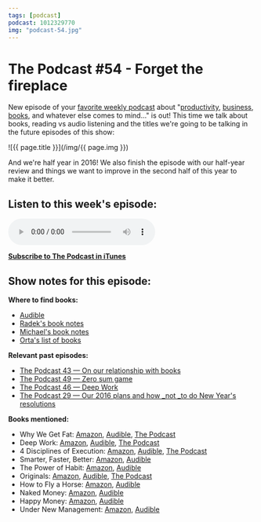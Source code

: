 ```yaml
---
tags: [podcast]
podcast: 1012329770
img: "podcast-54.jpg"
---
```


# The Podcast #54 - Forget the fireplace

New episode of your [favorite weekly podcast][p] about "[productivity](/productivity), [business](/business), [books](/books), and whatever else comes to mind..." is out! This time we talk about books, reading vs audio listening and the titles we're going to be talking in the future episodes of this show:

<!--More-->

![{{ page.title }}](/img/{{ page.img }})

And we're half year in 2016! We also finish the episode with our half-year review and things we want to improve in the second half of this year to make it better. 

## Listen to this week's episode:

<audio controls>
<source src="https://files.nozbe.com/podcast/054.mp3" type="audio/mpeg">
</audio>

**[Subscribe to The Podcast in iTunes][i]**

## Show notes for this episode:

**Where to find books:**

  * [Audible](http://www.audible.com/)
  * [Radek's book notes](http://radex.io/books/)
  * [Michael's book notes](https://sliwinski.com/reading/)
  * [Orta's list of books](http://cl.ly/123b2R0T3933)

**Relevant past episodes:**

  * [The Podcast 43 — On our relationship with books](/podcast-43)
  * [The Podcast 49 — Zero sum game](/podcast-49)
  * [The Podcast 46 — Deep Work](/podcast-46)
  * [The Podcast 29 — Our 2016 plans and how _not _to do New Year's resolutions](/podcast-29)

**Books mentioned:**

  * Why We Get Fat: [Amazon](http://www.amazon.com/Why-We-Get-Fat-About/dp/0307474259?tag=radexio-20), [Audible](http://www.audible.com/pd/Nonfiction/Why-We-Get-Fat-Audiobook/B004D5K512?tag=radexio-20), [The Podcast](/podcast-32)
  * Deep Work: [Amazon](http://www.amazon.com/Deep-Work-Focused-Success-Distracted/dp/1455586692?tag=radexio-20), [Audible](http://www.audible.com/pd/Self-Development/Deep-Work-Audiobook/B0189PX1RQ?tag=radexio-20), [The Podcast](/podcast-46)
  * 4 Disciplines of Execution: [Amazon](http://www.amazon.com/Disciplines-Execution-Achieving-Wildly-Important/dp/145162705X?tag=radexio-20), [Audible](http://www.audible.com/pd/Business/The-4-Disciplines-of-Execution-Audiobook/B00DD0846Q?tag=radexio-20), [The Podcast](/podcast-50)
  * Smarter, Faster, Better: [Amazon](https://www.amazon.com/Smarter-Faster-Better-Productive-Business-ebook/dp/B00Z3FRYB0#nav-subnav), [Audible](http://www.audible.com/pd/Business/Smarter-Faster-Better-Audiobook/B017WRZO9U)
  * The Power of Habit: [Amazon](http://www.amazon.com/Power-Habit-What-Life-Business/dp/081298160X?tag=radexio-20), [Audible](http://www.audible.com/pd/Science-Technology/The-Power-of-Habit-Audiobook/B007C64916?tag=radexio-20)
  * Originals: [Amazon](http://www.amazon.com/Originals-How-Non-Conformists-Move-World/dp/0525429565/?tag=radexio-20), [Audible](http://www.audible.com/pd/Business/Originals-Audiobook/B01A7Q6672/?tag=radexio-20), [The Podcast](/podcast-53)
  * How to Fly a Horse: [Amazon](https://www.amazon.com/How-Fly-Horse-Invention-Discovery/dp/0385538596), [Audible](http://www.audible.com/pd/Science-Technology/How-to-Fly-a-Horse-Audiobook/B00RY75S18)
  * Naked Money: [Amazon](https://www.amazon.com/Naked-Money-Revealing-Look-Matters/dp/0393069028/ref=sr_1_1?s=books&ie=UTF8&qid=1467903305&sr=1-1&keywords=naked+money), [Audible](http://www.audible.com/pd/Nonfiction/Naked-Money-Audiobook/B01CYWPUJW/ref=a_search_c4_1_1_srTtl?qid=1467903309&sr=1-1)
  * Happy Money: [Amazon](https://www.amazon.com/Happy-Money-Science-Happier-Spending/dp/1451665075/ref=sr_1_1?s=books&ie=UTF8&qid=1467903340&sr=1-1&keywords=happy+money), [Audible](http://www.audible.com/pd/Business/Happy-Money-Audiobook/B00FTUVCPI/ref=a_search_c4_1_1_srTtl?qid=1467903349&sr=1-1)
  * Under New Management: [Amazon](https://www.amazon.com/Under-New-Management-Organizations-Upending/dp/0544630971/ref=sr_1_1?s=books&ie=UTF8&qid=1467903370&sr=1-1&keywords=Under+New+Management), [Audible](http://www.audible.com/pd/Business/Under-New-Management-Audiobook/B01CIR380G/ref=a_search_c4_1_1_srTtl?qid=1467903371&sr=1-1)

[e]: /podcast-54
[p]: /podcast
[n]: https://michael.gratis/nozbe
[r]: https://michael.gratis/radex
[i]: https://michael.gratis/thepodcast